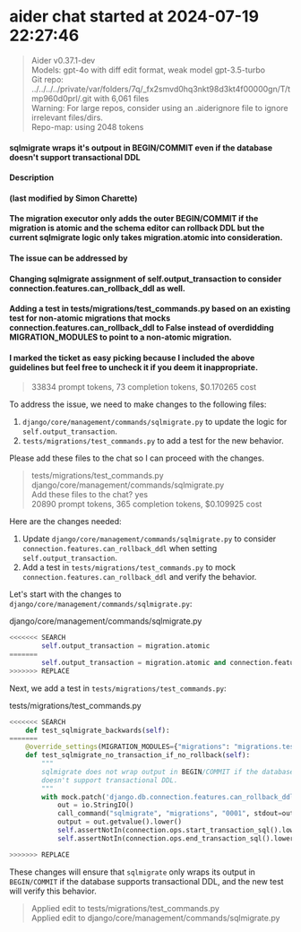 
# aider chat started at 2024-07-19 22:27:46

> Aider v0.37.1-dev  
> Models: gpt-4o with diff edit format, weak model gpt-3.5-turbo  
> Git repo: ../../../../private/var/folders/7q/_fx2smvd0hq3nkt98d3kt4f00000gn/T/tmp960d0prl/.git with 6,061 files  
> Warning: For large repos, consider using an .aiderignore file to ignore irrelevant files/dirs.  
> Repo-map: using 2048 tokens  

#### sqlmigrate wraps it's outpout in BEGIN/COMMIT even if the database doesn't support transactional DDL  
#### Description  
#### 	   
#### 		(last modified by Simon Charette)  
#### 	   
#### The migration executor only adds the outer BEGIN/COMMIT ​if the migration is atomic and ​the schema editor can rollback DDL but the current sqlmigrate logic only takes migration.atomic into consideration.  
#### The issue can be addressed by  
#### Changing sqlmigrate ​assignment of self.output_transaction to consider connection.features.can_rollback_ddl as well.  
#### Adding a test in tests/migrations/test_commands.py based on ​an existing test for non-atomic migrations that mocks connection.features.can_rollback_ddl to False instead of overdidding MIGRATION_MODULES to point to a non-atomic migration.  
#### I marked the ticket as easy picking because I included the above guidelines but feel free to uncheck it if you deem it inappropriate.  
> 33834 prompt tokens, 73 completion tokens, $0.170265 cost  

To address the issue, we need to make changes to the following files:

1. `django/core/management/commands/sqlmigrate.py` to update the logic for `self.output_transaction`.
2. `tests/migrations/test_commands.py` to add a test for the new behavior.

Please add these files to the chat so I can proceed with the changes.

> tests/migrations/test_commands.py  
> django/core/management/commands/sqlmigrate.py  
> Add these files to the chat? yes  
> 20890 prompt tokens, 365 completion tokens, $0.109925 cost  

Here are the changes needed:

1. Update `django/core/management/commands/sqlmigrate.py` to consider `connection.features.can_rollback_ddl` when setting `self.output_transaction`.
2. Add a test in `tests/migrations/test_commands.py` to mock `connection.features.can_rollback_ddl` and verify the behavior.

Let's start with the changes to `django/core/management/commands/sqlmigrate.py`:

django/core/management/commands/sqlmigrate.py
```python
<<<<<<< SEARCH
        self.output_transaction = migration.atomic
=======
        self.output_transaction = migration.atomic and connection.features.can_rollback_ddl
>>>>>>> REPLACE
```

Next, we add a test in `tests/migrations/test_commands.py`:

tests/migrations/test_commands.py
```python
<<<<<<< SEARCH
    def test_sqlmigrate_backwards(self):
=======
    @override_settings(MIGRATION_MODULES={"migrations": "migrations.test_migrations"})
    def test_sqlmigrate_no_transaction_if_no_rollback(self):
        """
        sqlmigrate does not wrap output in BEGIN/COMMIT if the database
        doesn't support transactional DDL.
        """
        with mock.patch('django.db.connection.features.can_rollback_ddl', False):
            out = io.StringIO()
            call_command("sqlmigrate", "migrations", "0001", stdout=out)
            output = out.getvalue().lower()
            self.assertNotIn(connection.ops.start_transaction_sql().lower(), output)
            self.assertNotIn(connection.ops.end_transaction_sql().lower(), output)

>>>>>>> REPLACE
```

These changes will ensure that `sqlmigrate` only wraps its output in `BEGIN/COMMIT` if the database supports transactional DDL, and the new test will verify this behavior.

> Applied edit to tests/migrations/test_commands.py  
> Applied edit to django/core/management/commands/sqlmigrate.py  
